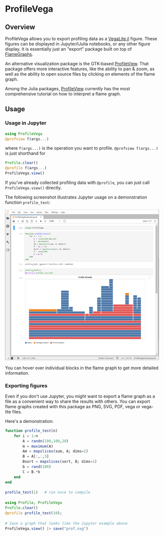 # ProfileVega

## Overview

ProfileVega allows you to export profiling data as a
[VegaLite.jl](https://github.com/queryverse/VegaLite.jl) figure. These
figures can be displayed in Jupyter/IJulia notebooks, or any other
figure display. It is essentially just an "export" package built on top of
[FlameGraphs](https://github.com/timholy/FlameGraphs.jl).

An alternative visualization package is the GTK-based
[ProfileView](https://github.com/timholy/ProfileView.jl).
That package offers more interactive features, like the ability to
pan & zoom, as well as the ability to open source files by clicking on
elements of the flame graph.

Among the Julia packages, [ProfileView](https://github.com/timholy/ProfileView.jl)
currently has the most comprehensive tutorial on how to interpret a flame graph.

## Usage

### Usage in Jupyter

```julia
using ProfileVega
@profview f(args...)
```

where `f(args...)` is the operation you want to profile.
`@profview f(args...)` is just shorthand for

```julia
Profile.clear()
@profile f(args...)
ProfileVega.view()
```

If you've already collected profiling data with `@profile`, you can just call `ProfileVega.view()` directly.

The following screenshot illustrates Jupyter usage on a demonstration function `profile_test`:

![profview](images/jupyter.png)

You can hover over individual blocks in the flame graph to get more detailed information.

### Exporting figures

Even if you don't use Jupyter, you might want to export a flame graph as
a file as a convenient way to share the results with others. You can export
flame graphs created with this package as PNG, SVG, PDF, vega or vega-lite
files.

Here's a demonstration:

```julia
function profile_test(n)
    for i = 1:n
        A = randn(100,100,20)
        m = maximum(A)
        Am = mapslices(sum, A; dims=2)
        B = A[:,:,5]
        Bsort = mapslices(sort, B; dims=1)
        b = rand(100)
        C = B.*b
    end
end

profile_test(1)   # run once to compile

using Profile, ProfileVega
Profile.clear()
@profile profile_test(10);

# Save a graph that looks like the Jupyter example above
ProfileVega.view() |> save("prof.svg")
```
